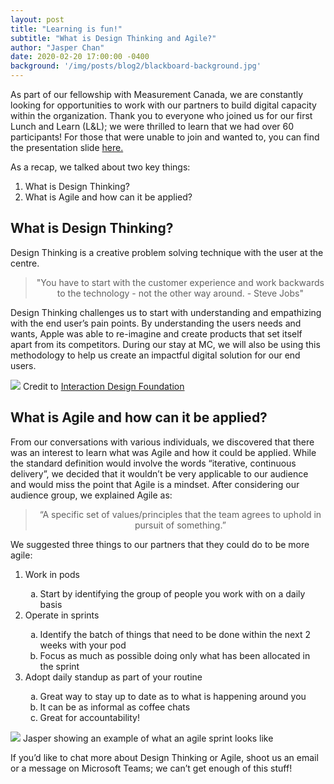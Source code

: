 ```yaml
---
layout: post
title: "Learning is fun!"
subtitle: "What is Design Thinking and Agile?"
author: "Jasper Chan"
date: 2020-02-20 17:00:00 -0400
background: '/img/posts/blog2/blackboard-background.jpg'
---
```


<p>As part of our fellowship with Measurement Canada, we are constantly looking for opportunities to work with our partners to build digital capacity within the organization. Thank you to everyone who joined us for our first Lunch and Learn (L&L); we were thrilled to learn that we had over 60 participants! For those that were unable to join and wanted to, you can find the presentation slide <a href="https://drive.google.com/a/codefor.ca/file/d/1uVkPuhOwiWUy1YR1BIUt2zhBIdImeaky/view?usp=sharing">here.</a></p>

<p>As a recap, we talked about two key things:</p>

<ol class="pg-list">
  <li>What is Design Thinking?</li>
  <li>What is Agile and how can it be applied?</li>
</ol>

<h2 class="section-heading">What is Design Thinking?</h2>
<p>Design Thinking is a creative problem solving technique with the user at the centre.</p>

<blockquote class="blockquote" style="text-align:center;">"You have to start with the customer experience and work backwards to the technology - not the other way around. - Steve Jobs"</blockquote>

<p>Design Thinking challenges us to start with understanding and empathizing with the end user’s pain points. By understanding the users needs and wants, Apple was able to re-imagine and create products that set itself apart from its competitors. During our stay at MC, we will also be using this methodology to help us create an impactful digital solution for our end users.</p>

<img class="img-fluid" src="/img/posts/blog2/design-thinking-process.jpeg">
<span class="caption text-muted">Credit to <a href="https://www.interaction-design.org/literature/article/what-is-design-thinking-and-why-is-it-so-popular">Interaction Design Foundation</a></span>

<h2 class="section-heading">What is Agile and how can it be applied?</h2>
<p>From our conversations with various individuals, we discovered that there was an interest to learn what was Agile and how it could be applied. While the standard definition would involve the words “iterative, continuous delivery”, we decided that it wouldn’t be very applicable to our audience and would miss the point that Agile is a mindset. After considering our audience group, we explained Agile as:</p>

<blockquote class="blockquote" style="text-align:center;">“A specific set of values/principles that the team agrees to uphold in pursuit of something.”</blockquote>

<p> We suggested three things to our partners that they could do to be more agile:</p>
<ol class="pg-list">
  <li>Work in pods</li>
  	<ol type="a">
    	<li>Start by identifying the group of people you work with on a daily basis</li>
    </ol>
  <li>Operate in sprints</li>
    <ol type="a">
    	<li>Identify the batch of things that need to be done within the next 2 weeks with your pod</li>
        <li>Focus as much as possible doing only what has been allocated in the sprint</li>
    </ol>
  <li>Adopt daily standup as part of your routine</li>
  	<ol type="a">
        <li>Great way to stay up to date as to what is happening around you</li>
        <li>It can be as informal as coffee chats</li>
        <li>Great for accountability!</li>
    </ol>
</ol> 

<p></p>
<img class="img-fluid" src="/img/posts/blog2/agile-sprint-ex-2.jpg">
<span class="caption text-muted">Jasper showing an example of what an agile sprint looks like</span>

<p>If you’d like to chat more about Design Thinking or Agile, shoot us an email or a message on Microsoft Teams; we can’t get enough of this stuff!</p>
